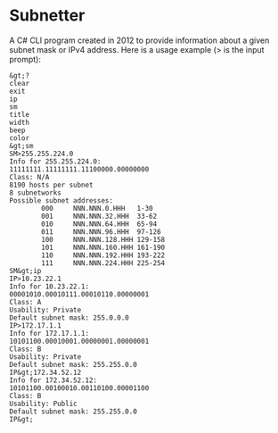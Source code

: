 # Subnetter

A C# CLI program created in 2012 to provide information about a given subnet mask or IPv4 address. Here is a usage example (&gt; is the input prompt):

~~~
&gt;?
clear
exit
ip
sm
title
width
beep
color
&gt;sm
SM>255.255.224.0
Info for 255.255.224.0:
11111111.11111111.11100000.00000000
Class: N/A
8190 hosts per subnet
8 subnetworks
Possible subnet addresses:
        000     NNN.NNN.0.HHH   1-30
        001     NNN.NNN.32.HHH  33-62
        010     NNN.NNN.64.HHH  65-94
        011     NNN.NNN.96.HHH  97-126
        100     NNN.NNN.128.HHH 129-158
        101     NNN.NNN.160.HHH 161-190
        110     NNN.NNN.192.HHH 193-222
        111     NNN.NNN.224.HHH 225-254
SM&gt;ip
IP>10.23.22.1
Info for 10.23.22.1:
00001010.00010111.00010110.00000001
Class: A
Usability: Private
Default subnet mask: 255.0.0.0
IP>172.17.1.1
Info for 172.17.1.1:
10101100.00010001.00000001.00000001
Class: B
Usability: Private
Default subnet mask: 255.255.0.0
IP&gt;172.34.52.12
Info for 172.34.52.12:
10101100.00100010.00110100.00001100
Class: B
Usability: Public
Default subnet mask: 255.255.0.0
IP&gt;
~~~
